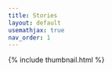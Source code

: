 ```yaml
---
title: Stories
layout: default
usemathjax: true
nav_order: 1
---
```



{% include thumbnail.html %}
